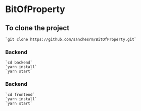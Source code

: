 # BitOfProperty

## To clone the project
    `git clone https://github.com/sanchesrm/BitOfProperty.git`

### Backend
    `cd backend`
    `yarn install`
    `yarn start`

### Backend
    `cd frontend`
    `yarn install`
    `yarn start`